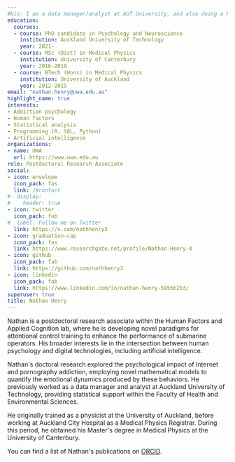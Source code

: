 ```yaml
---
#bio: I am a data manager/analyst at AUT University, and also doing a PhD in Psychology. 
education:
  courses:
  - course: PhD candidate in Psychology and Neuroscience
    institution: Auckland University of Technology
    year: 2021-
  - course: MSc (Dist) in Medical Physics
    institution: University of Canterbury
    year: 2016-2019
  - course: BTech (Hons) in Medical Physics
    institution: University of Auckland
    year: 2012-2015
email: "nathan.henry@uwa.edu.au"
highlight_name: true
interests:
- Addiction psychology
- Human factors
- Statistical analysis
- Programming (R, SQL, Python)
- Artificial intelligence
organizations:
- name: UWA
  url: https://www.uwa.edu.au
role: Postdoctoral Research Associate
social:
- icon: envelope
  icon_pack: fas
  link: /#contact
#- display:
#    header: true
- icon: twitter
  icon_pack: fab
#  label: Follow me on Twitter
  link: https://x.com/nathhenry3
- icon: graduation-cap
  icon_pack: fas
  link: https://www.researchgate.net/profile/Nathan-Henry-4
- icon: github
  icon_pack: fab
  link: https://github.com/nathhenry3
- icon: linkedin
  icon_pack: fab
  link: https://www.linkedin.com/in/nathan-henry-5955b2b3/
superuser: true
title: Nathan Henry
---
```


Nathan is a postdoctoral research associate within the Human Factors and Applied Cognition lab, where he is developing novel paradigms for attentional control training to enhance the performance of submarine operators. His broader interests lie in the intersection between human psychology and digital technologies, including artificial intelligence.

Nathan's doctoral research explored the psychological impact of Internet and pornography addiction, employing novel mathematical models to quantify the emotional dynamics produced by these behaviors. He previously worked as a data manager and analyst at Auckland University of Technology, providing statistical support within the Faculty of Health and Environmental Sciences.

He originally trained as a physicist at the University of Auckland, before working at Auckland City Hospital as a Medical Physics Registrar. During this period, he obtained his Master's degree in Medical Physics at the University of Canterbury. 

You can find a list of Nathan's publications on [ORCID](https://orcid.org/0000-0002-4299-1442).

<!-- {{< icon name="download" pack="fas" >}} Download my {{< staticref "uploads/resume.pdf" "newtab" >}}resumé{{< /staticref >}}. -->
